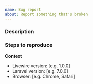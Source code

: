 ```yaml
---
name: Bug report
about: Report something that's broken
---
```


### Description

### Steps to reproduce

**Context**
- Livewire version: [e.g. 1.0.0]
- Laravel version: [e.g. 7.0.0]
- Browser: [e.g. Chrome, Safari]
